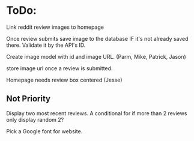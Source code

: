 # ToDo:

Link reddit review images to homepage

Once review submits save image to the database IF it's not already saved there. Validate it by the API's ID.

Create image model with id and image URL. (Parm, Mike, Patrick, Jason)

store image url once a review is submitted. 

Homepage needs review box centered (Jesse)

## Not Priority

Display two most recent reviews. A conditional for if more than 2 reviews only display random 2?

Pick a Google font for website.